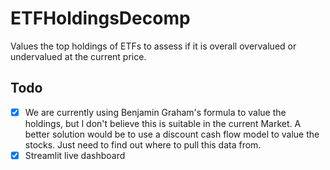 # ETFHoldingsDecomp
Values the top holdings of ETFs to assess if it is overall overvalued or undervalued at the current price. 


## Todo
- [x] We are currently using Benjamin Graham's formula to value the holdings, but I don't believe this is suitable in the current Market. A better solution would be to use a discount cash flow model to value the stocks. Just need to find out where to pull this data from.
- [x] Streamlit live dashboard
